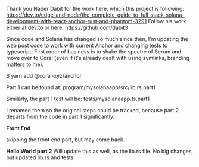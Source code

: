 Thank you Nader Dabit for the work here, which this project is following: https://dev.to/edge-and-node/the-complete-guide-to-full-stack-solana-development-with-react-anchor-rust-and-phantom-3291 Follow his work either at dev.to or here: https://github.com/dabit3

Since code and Solana has changed so much since then, I'm updating the web post code to work with current Anchor and changing tests to typescript. First order of business is to shake the spectre of Serum and move over to Coral (even if it's already dealt with using symlinks, branding matters to me).

$ yarn add @coral-xyz/anchor


Part 1 can be found at: program/mysolanaapp/src/lib.rs.part1

Similarly, the part 1 test will be: tests/mysolanaapp.ts.part1

I renamed them so the original steps could be tracked, because part 2 departs from the code in part 1 significantly.

**Front End**

skipping the front end part, but may come back.

**Hello World part 2**
Will update this as well, as the lib.rs file. No big changes, but updated lib.rs and tests.
